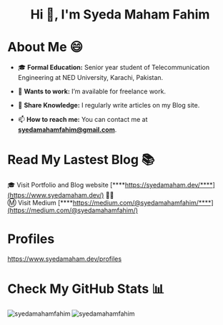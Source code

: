<h1 align="center">Hi 👋, I'm Syeda Maham Fahim</h1>


<h1> About Me 😄 </h1> 

- 🎓 **Formal Education:** Senior year student of Telecommunication Engineering at NED University, Karachi, Pakistan.
- 🤝 **Wants to work:** I’m available for freelance work.

- 📝 **Share Knowledge:** I regularly write articles on my Blog site.

- 📫 **How to reach me:** You can contact me at **syedamahamfahim@gmail.com**.


<h1> Read My Lastest Blog 📚 </h1>

🎓 Visit Portfolio and Blog website [****https://syedamaham.dev/****](https://www.syedamaham.dev/) 🚀💡 <br/>
Ⓜ  Visit Medium [****https://medium.com/@syedamahamfahim/****](https://medium.com/@syedamahamfahim/)

<h1 align="left">Profiles</h1>
<a href="https://www.syedamaham.dev/profiles" target="_blank">https://www.syedamaham.dev/profiles</a>

<h1> Check My GitHub Stats 📊</h1>

<p><img align="left" src="https://github-readme-stats.vercel.app/api/top-langs?username=syedamahamfahim&show_icons=true&locale=en&layout=compact" alt="syedamahamfahim" /></p>
<p><img align="center" src="https://github-readme-streak-stats.herokuapp.com/?user=syedamahamfahim&" alt="syedamahamfahim" /></p>







  

